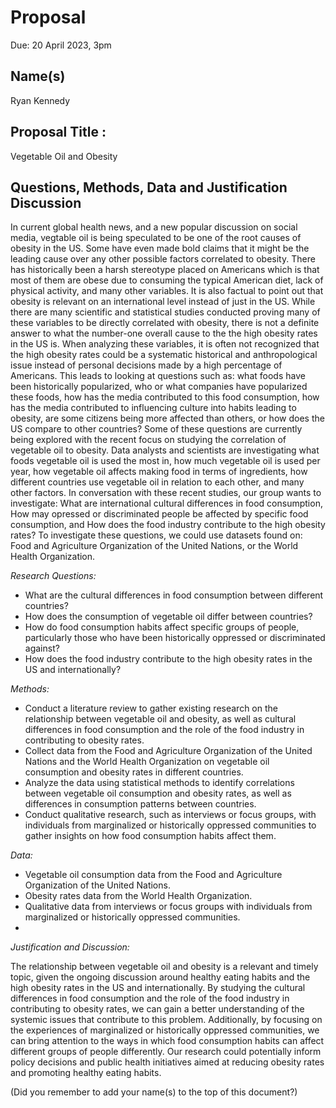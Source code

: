 # Proposal
Due: 20 April 2023, 3pm

## Name(s)
Ryan Kennedy

## Proposal Title :

Vegetable Oil and Obesity

## Questions, Methods, Data and Justification Discussion

In current global health news, and a new popular discussion on social media, vegtable oil is being speculated to be one of the root causes of obesity in the US. Some have even made bold claims that it might be the leading cause over any other possible factors correlated to obesity. There has historically been a harsh stereotype placed on Americans which is that most of them are obese due to consuming the typical American diet, lack of physical activity, and many other variables. It is also factual to point out that obesity is relevant on an international level instead of just in the US. While there are many scientific and statistical studies conducted proving many of these variables to be directly correlated with obesity, there is not a definite answer to what the number-one overall cause to the the high obesity rates in the US is. When analyzing these variables, it is often not recognized that the high obesity rates could be a systematic historical and anthropological issue instead of personal decisions made by a high percentage of Americans. This leads to looking at questions such as: what foods have been historically popularized, who or what companies have popularized these foods, how has the media contributed to this food consumption, how has the media contributed to influencing culture into habits leading to obesity, are some citizens being more affected than others, or how does the US compare to other countries? Some of these questions are currently being explored with the recent focus on studying the correlation of vegetable oil to obesity. Data analysts and scientists are investigating what foods vegetable oil is used the most in, how much vegetable oil is used per year, how vegetable oil affects making food in terms of ingredients, how different countries use vegetable oil in relation to each other, and many other factors. In conversation with these recent studies, our group wants to investigate: What are international cultural differences in food consumption, How may opressed or discriminated people be affected by specific food consumption, and How does the food industry contribute to the high obesity rates? To investigate these questions, we could use datasets found on: Food and Agriculture Organization of the United Nations, or the World Health Organization.

*Research Questions:*
- What are the cultural differences in food consumption between different countries?
- How does the consumption of vegetable oil differ between countries?
- How do food consumption habits affect specific groups of people, particularly those who have been historically oppressed or discriminated against?
- How does the food industry contribute to the high obesity rates in the US and internationally?

*Methods:*

- Conduct a literature review to gather existing research on the relationship between vegetable oil and obesity, as well as cultural differences in food consumption and the role of the food industry in contributing to obesity rates.
- Collect data from the Food and Agriculture Organization of the United Nations and the World Health Organization on vegetable oil consumption and obesity rates in different countries.
- Analyze the data using statistical methods to identify correlations between vegetable oil consumption and obesity rates, as well as differences in consumption patterns between countries.
- Conduct qualitative research, such as interviews or focus groups, with individuals from marginalized or historically oppressed communities to gather insights on how food consumption habits affect them.

*Data:*

- Vegetable oil consumption data from the Food and Agriculture Organization of the United Nations.
- Obesity rates data from the World Health Organization.
- Qualitative data from interviews or focus groups with individuals from marginalized or historically oppressed communities.
- 
*Justification and Discussion:*

The relationship between vegetable oil and obesity is a relevant and timely topic, given the ongoing discussion around healthy eating habits and the high obesity rates in the US and internationally. By studying the cultural differences in food consumption and the role of the food industry in contributing to obesity rates, we can gain a better understanding of the systemic issues that contribute to this problem. Additionally, by focusing on the experiences of marginalized or historically oppressed communities, we can bring attention to the ways in which food consumption habits can affect different groups of people differently. Our research could potentially inform policy decisions and public health initiatives aimed at reducing obesity rates and promoting healthy eating habits.

(Did you remember to add your name(s) to the top of this document?)
